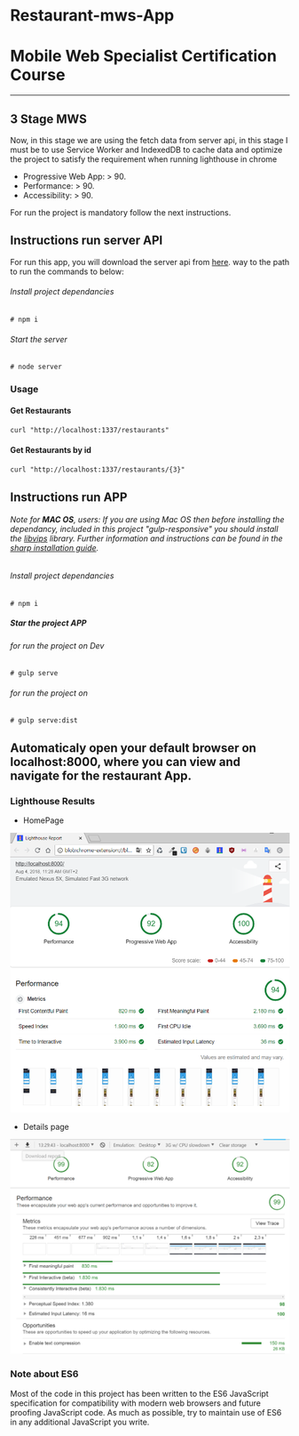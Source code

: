 # Restaurant-mws-App

# Mobile Web Specialist Certification Course
---
## 3 Stage MWS

Now, in this stage we are using the fetch data from server api, in this stage I must be to use Service Worker and IndexedDB to cache data and optimize the project to satisfy the requirement when running lighthouse in chrome

- Progressive Web App: > 90.
- Performance: > 90.
- Accessibility: > 90.


For run the project is mandatory follow the next instructions.

## Instructions run server API
For run this app, you will download the server api from [here](https://github.com/udacity/mws-restaurant-stage-3).
way to the path to run the commands to below:

###### Install project dependancies
```
# npm i
```

###### Start the server
```
# node server
```

### Usage

#### Get Restaurants
```
curl "http://localhost:1337/restaurants"
```
#### Get Restaurants by id
````
curl "http://localhost:1337/restaurants/{3}"
````

## Instructions run APP

###### Note for **MAC OS**, users: If you are using Mac OS then before installing the dependancy, included in this project  "gulp-responsive" you should install the [libvips](https://github.com/jcupitt/libvips) library.  Further information and instructions can be found in the [sharp installation guide](http://sharp.dimens.io/en/stable/install/).

###### Install project dependancies
```
# npm i
```

##### Star the project APP

###### for run the project on Dev
```
# gulp serve 
```

###### for run the project on
```
# gulp serve:dist 
```

## Automaticaly open your default browser on localhost:8000, where you can view and navigate for the restaurant App.


### Lighthouse Results

*  HomePage

![homepage](./img/home.png)

*  Details page

![homepage](./img/details.png)


### Note about ES6

Most of the code in this project has been written to the ES6 JavaScript specification for compatibility with modern web browsers and future proofing JavaScript code. As much as possible, try to maintain use of ES6 in any additional JavaScript you write.